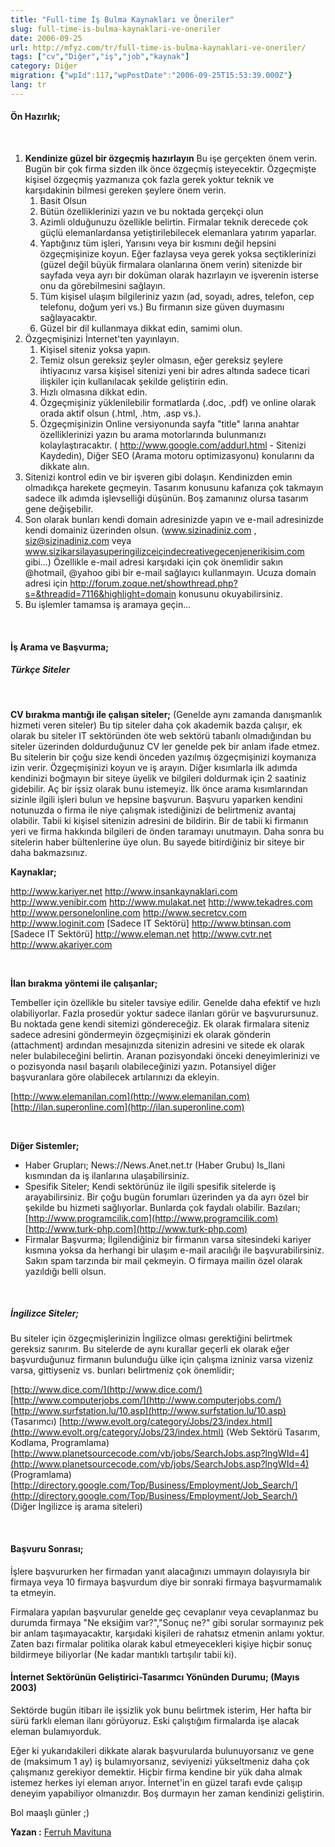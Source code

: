 ```yaml
---
title: "Full-time İş Bulma Kaynakları ve Öneriler"
slug: full-time-is-bulma-kaynaklari-ve-oneriler
date: 2006-09-25
url: http://mfyz.com/tr/full-time-is-bulma-kaynaklari-ve-oneriler/
tags: ["cv","Diğer","iş","job","kaynak"]
category: Diğer
migration: {"wpId":117,"wpPostDate":"2006-09-25T15:53:39.000Z"}
lang: tr
---
```


#### Ön Hazırlık;

 

1.  **Kendinize güzel bir özgeçmiş hazırlayın** Bu işe gerçekten önem verin. Bugün bir çok firma sizden ilk önce özgeçmiş isteyecektir. Özgeçmişte kişisel özgeçmiş yazmanıza çok fazla gerek yoktur teknik ve karşıdakinin bilmesi gereken şeylere önem verin.
    1.  Basit Olsun
    2.  Bütün özelliklerinizi yazın ve bu noktada gerçekçi olun
    3.  Azimli olduğunuzu özellikle belirtin. Firmalar teknik derecede çok güçlü elemanlardansa yetiştirilebilecek elemanlara yatırım yaparlar.
    4.  Yaptığınız tüm işleri, Yarısını veya bir kısmını değil hepsini özgeçmişinize koyun. Eğer fazlaysa veya gerek yoksa seçtiklerinizi (güzel değil büyük firmalara olanlarına önem verin) sitenizde bir sayfada veya ayrı bir doküman olarak hazırlayın ve işverenin isterse onu da görebilmesini sağlayın.
    5.  Tüm kişisel ulaşım bilgileriniz yazın (ad, soyadı, adres, telefon, cep telefonu, doğum yeri vs.) Bu firmanın size güven duymasını sağlayacaktır.
    6.  Güzel bir dil kullanmaya dikkat edin, samimi olun. 
2.  Özgeçmişinizi İnternet'ten yayınlayın.
    1.  Kişisel siteniz yoksa yapın.
    2.  Temiz olsun gereksiz şeyler olmasın, eğer gereksiz şeylere ihtiyacınız varsa kişisel sitenizi yeni bir adres altında sadece ticari ilişkiler için kullanılacak şekilde geliştirin edin.
    3.  Hızlı olmasına dikkat edin.
    4.  Özgeçmişiniz yüklenilebilir formatlarda (.doc, .pdf) ve online olarak orada aktif olsun (.html, .htm, .asp vs.).
    5.  Özgeçmişinizin Online versiyonunda sayfa "title" larına anahtar özelliklerinizi yazın bu arama motorlarında bulunmanızı kolaylaştıracaktır. ( http://www.google.com/addurl.html - Sitenizi Kaydedin), Diğer SEO (Arama motoru optimizasyonu) konularını da dikkate alın. 
3.  Sitenizi kontrol edin ve bir işveren gibi dolaşın. Kendinizden emin olmadıkça harekete geçmeyin. Tasarım konusunu kafanıza çok takmayın sadece ilk adımda işlevselliği düşünün. Boş zamanınız olursa tasarım gene değişebilir.
4.  Son olarak bunları kendi domain adresinizde yapın ve e-mail adresinizde kendi domainiz üzerinden olsun. (www.sizinadiniz.com , siz@sizinadiniz.com veya www.sizikarsilayasuperingilizceiçindecreativegecenjenerikisim.com gibi...) Özellikle e-mail adresi karşıdaki için çok önemlidir sakın @hotmail, @yahoo gibi bir e-mail sağlayıcı kullanmayın. Ucuza domain adresi için http://forum.zoque.net/showthread.php?s=&threadid=7116&highlight=domain konusunu okuyabilirsiniz.
5.  Bu işlemler tamamsa iş aramaya geçin...

 

#### İş Arama ve Başvurma;

##### Türkçe Siteler

 

**CV bırakma mantığı ile çalışan siteler;** (Genelde aynı zamanda danışmanlık hizmeti veren siteler) Bu tip siteler daha çok akademik bazda çalışır, ek olarak bu siteler IT sektöründen öte web sektörü tabanlı olmadığından bu siteler üzerinden doldurduğunuz CV ler genelde pek bir anlam ifade etmez. Bu sitelerin bir çoğu size kendi önceden yazılmış özgeçmişinizi koymanıza izin verir. Özgeçmişinizi koyun ve iş arayın. Diğer kısımlarla ilk adımda kendinizi boğmayın bir siteye üyelik ve bilgileri doldurmak için 2 saatiniz gidebilir. Aç bir işsiz olarak bunu istemeyiz. İlk önce arama kısımlarından sizinle ilgili işleri bulun ve hepsine başvurun. Başvuru yaparken kendini notunuzda o firma ile niye çalışmak istediğinizi de belirtmeniz avantaj olabilir. Tabii ki kişisel sitenizin adresini de bildirin. Bir de tabii ki firmanın yeri ve firma hakkında bilgileri de önden taramayı unutmayın. Daha sonra bu sitelerin haber bültenlerine üye olun. Bu sayede bitirdiğiniz bir siteye bir daha bakmazsınız.

**Kaynaklar;**

http://www.kariyer.net http://www.insankaynaklari.com http://www.yenibir.com http://www.mulakat.net http://www.tekadres.com http://www.personelonline.com http://www.secretcv.com http://www.loginit.com [Sadece IT Sektörü] http://www.btinsan.com [Sadece IT Sektörü] http://www.eleman.net http://www.cvtr.net http://www.akariyer.com

 

**İlan bırakma yöntemi ile çalışanlar;**

Tembeller için özellikle bu siteler tavsiye edilir. Genelde daha efektif ve hızlı olabiliyorlar. Fazla prosedür yoktur sadece ilanları görür ve başvurursunuz. Bu noktada gene kendi sitemizi göndereceğiz. Ek olarak firmalara siteniz sadece adresini göndermeyin özgeçmişinizi ek olarak gönderin (attachment) ardından mesajınızda sitenizin adresini ve sitede ek olarak neler bulabileceğini belirtin. Aranan pozisyondaki önceki deneyimlerinizi ve o pozisyonda nasıl başarılı olabileceğinizi yazın. Potansiyel diğer başvuranlara göre olabilecek artılarınızı da ekleyin.

[http://www.elemanilan.com](http://www.elemanilan.com) [http://ilan.superonline.com](http://ilan.superonline.com)

 

**Diğer Sistemler;**

*   Haber Grupları; News://News.Anet.net.tr (Haber Grubu) Is_Ilani kısmından da iş ilanlarına ulaşabilirsiniz.
*   Spesifik Siteler; Kendi sektörünüz ile ilgili spesifik sitelerde iş arayabilirsiniz. Bir çoğu bugün forumları üzerinden ya da ayrı özel bir şekilde bu hizmeti sağlıyorlar. Bunlarda çok faydalı olabilir. Bazıları; [http://www.programcilik.com](http://www.programcilik.com) [http://www.turk-php.com](http://www.turk-php.com)
*   Firmalar Başvurma; İlgilendiğiniz bir firmanın varsa sitesindeki kariyer kısmına yoksa da herhangi bir ulaşım e-mail aracılığı ile başvurabilirsiniz. Sakın spam tarzında bir mail çekmeyin. O firmaya mailin özel olarak yazıldığı belli olsun.

 

##### İngilizce Siteler;

Bu siteler için özgeçmişlerinizin İngilizce olması gerektiğini belirtmek gereksiz sanırım. Bu sitelerde de aynı kurallar geçerli ek olarak eğer başvurduğunuz firmanın bulunduğu ülke için çalışma izniniz varsa vizeniz varsa, gittiyseniz vs. bunları belirtmeniz çok önemlidir;

[http://www.dice.com/](http://www.dice.com/) [http://www.computerjobs.com/](http://www.computerjobs.com/) [http://www.surfstation.lu/10.asp](http://www.surfstation.lu/10.asp) (Tasarımcı) [http://www.evolt.org/category/Jobs/23/index.html](http://www.evolt.org/category/Jobs/23/index.html) (Web Sektörü Tasarım, Kodlama, Programlama) [http://www.planetsourcecode.com/vb/jobs/SearchJobs.asp?lngWId=4](http://www.planetsourcecode.com/vb/jobs/SearchJobs.asp?lngWId=4) (Programlama) [http://directory.google.com/Top/Business/Employment/Job_Search/](http://directory.google.com/Top/Business/Employment/Job_Search/) (Diğer İngilizce iş arama siteleri)

 

#### Başvuru Sonrası;

İşlere başvururken her firmadan yanıt alacağınızı ummayın dolayısıyla bir firmaya veya 10 firmaya başvurdum diye bir sonraki firmaya başvurmamalık ta etmeyin.

Firmalara yapılan başvurular genelde geç cevaplanır veya cevaplanmaz bu durumda firmaya "Ne eksiğim var?","Sonuç ne?" gibi sorular sormayınız pek bir anlam taşımayacaktır, karşıdaki kişileri de rahatsız etmenin anlamı yoktur. Zaten bazı firmalar politika olarak kabul etmeyecekleri kişiye hiçbir sonuç bildirmeye biliyorlar (Ne kadar mantıklı tartışılır tabii ki).

#### İnternet Sektörünün Geliştirici-Tasarımcı Yönünden Durumu; (Mayıs 2003)

Sektörde bugün itibarı ile işsizlik yok bunu belirtmek isterim, Her hafta bir sürü farklı eleman ilanı görüyoruz. Eski çalıştığım firmalarda işe alacak eleman bulamıyorduk.

Eğer ki yukarıdakileri dikkate alarak başvurularda bulunuyorsanız ve gene de (maksimum 1 ay) iş bulamıyorsanız, seviyenizi yükseltmeniz daha çok çalışmanız gerekiyor demektir. Hiçbir firma kendine bir yük daha almak istemez herkes iyi eleman arıyor. İnternet'in en güzel tarafı evde çalışıp deneyim yapabiliyor olmanızdır. Boş durmayın her zaman kendinizi geliştirin.

Bol maaşlı günler ;)

**Yazan :** [Ferruh Mavituna](http://ferruh.mavituna.com)